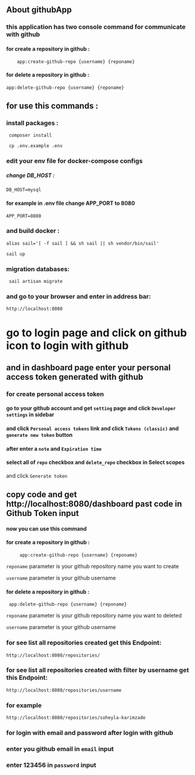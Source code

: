 
## About githubApp

### this application has two console command for communicate with github

#### for create a repository in github : 
        app:create-github-repo {username} {reponame}
        
#### for delete a repository in github : 
    app:delete-github-repo {username} {reponame}


## for use this commands :
### install packages :
     composer install
     
     cp .env.example .env
     
### edit your env file for docker-compose configs
##### change DB_HOST :
    DB_HOST=mysql
    
#### for example in .env file change APP_PORT to 8080  
    APP_PORT=8080
    
### and build docker : 
    alias sail='[ -f sail ] && sh sail || sh vendor/bin/sail'
    
    sail up

### migration databases:
     sail artisan migrate
     
### and go to your browser and enter in address bar:
    http://localhost:8080
    
# go to login page and click on github icon to login with github
## and in dashboard page enter your personal access token generated with github
### for create personal access token
#### go to your github account and get `setting` page and click `Developer settings` in sidebar
#### and click `Personal access tokens` link and click  `Tokens (classic)`  and `generate new token` button
#### after enter a `note` and `Expiration time`
#### select all of `repo` checkbox and `delete_repo` checkbox in Select scopes
and click `Generate token`
## copy code and get http://localhost:8080/dashboard past code in Github Token input


#### now you can use this command
 #### for create a repository in github : 
         app:create-github-repo {username} {reponame}         
`reponame` parameter is your github repository name you want to create

`username` parameter is your github username

 #### for delete a repository in github : 
     app:delete-github-repo {username} {reponame}
`reponame` parameter is your github repository name you want to deleted

`username` parameter is your github username

### for see list all repositories created get this Endpoint:
    http://localhost:8080/repositories/

### for see list all repositories created with filter by username get this Endpoint:
    http://localhost:8080/repositories/username
### for example
    http://localhost:8080/repositories/soheyla-karimzade
    
    
### for login with email and password after login with github
### enter you github email in `email` input
### enter 123456 in `password` input
 
    

      
     


    

    
